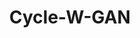 ---
title: Cycle-W-GAN
collection: sideprojects
permalink: /sideprojects/cyclewgan
excerpt: This is a Tensorflow implementation of the famous Cycle-GAN described in the paper <em>Unpaired Image-to-Image Translation using Cycle-Consistent Adversarial Networks</em>. I modified it by add Wasserstein distance to make the training more stable.
code: 'https://github.com/qq456cvb/Cycle-W-GAN'
---